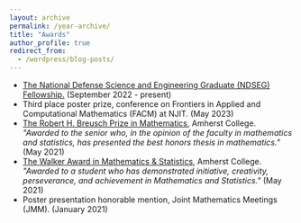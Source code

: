 ```yaml
---
layout: archive
permalink: /year-archive/
title: "Awards"
author_profile: true
redirect_from:
  - /wordpress/blog-posts/
---
```


* [The National Defense Science and Engineering Graduate (NDSEG) Fellowship.](https://ndseg.sysplus.com/)   (September 2022 - present)
* Third place poster prize, conference on Frontiers in Applied and Computational Mathematics (FACM) at NJIT. (May 2023) 
* [The Robert H. Breusch Prize in Mathematics](https://www.amherst.edu/academiclife/departments/mathematics-statistics/about-the-department/prizes_and_awards#breusch), Amherst College.   *"Awarded to the senior who, in the opinion of the faculty in mathematics and statistics, has presented the best honors thesis in mathematics."* (May 2021)
* [The Walker Award in Mathematics & Statistics](https://www.amherst.edu/academiclife/departments/mathematics-statistics/about-the-department/prizes_and_awards#walkeraward), Amherst College. *"Awarded to a student who has demonstrated initiative, creativity, perseverance, and achievement in Mathematics and Statistics."* (May 2021)
* Poster presentation honorable mention, Joint Mathematics Meetings (JMM). (January 2021)
